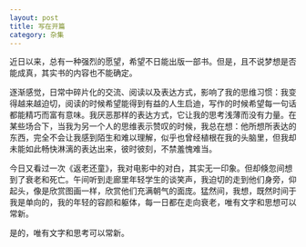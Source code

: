 ```yaml
---
layout: post
title: 写在开篇
category: 杂集
---
```

近日以来，总有一种强烈的愿望，希望不日能出版一部书。但是，且不说梦想是否能成真，其实书的内容也不能确定。  
      
逐渐感觉，日常中碎片化的交流、阅读以及表达方式，影响了我的思维习惯：我变得越来越迫切，阅读的时候希望能得到有益的人生启迪，写作的时候希望每一句话都能精巧而富有意味。我厌恶那样的表达方式，它让我的思考浅薄而没有力量。在某些场合下，当我为另一个人的思维表示赞叹的时候，我总在想：他所想所表达的东西，完全不会让我感到陌生和难以理解，似乎也曾经植根在我的头脑里，但我却未能如此畅快淋漓的表达出来，彼时彼刻，不禁羞愧难当。  

今日又看过一次《返老还童》，我对电影中的对白，其实无一印象。但却倏忽间想到了衰老和死亡。午间听到走廊里年轻学生的谈笑声，我迫切的走到他们身旁，仰起头，像是欣赏图画一样，欣赏他们充满朝气的面庞。猛然间，我想，既然时间于我是单向的，我的年轻的容颜和躯体，每一日都在走向衰老，唯有文字和思想可以常新。  
    
是的，唯有文字和思考可以常新。 

